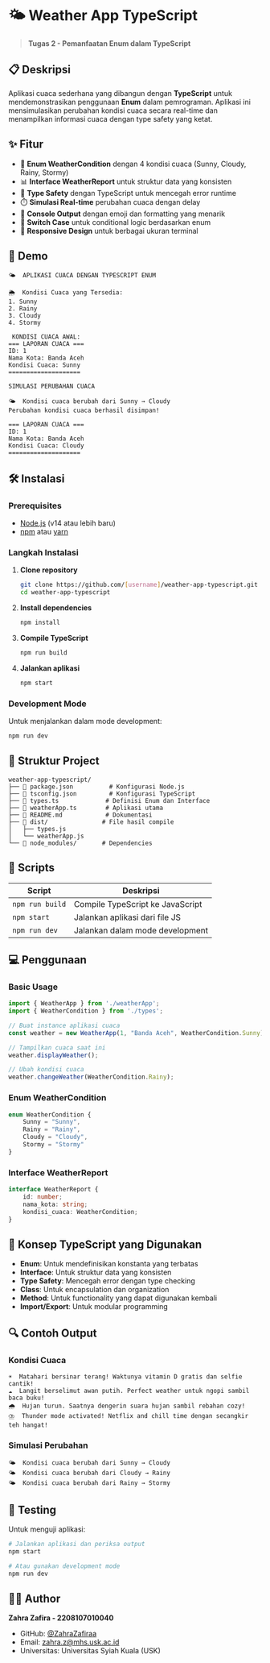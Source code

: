 # 🌤️ Weather App TypeScript

> **Tugas 2 - Pemanfaatan Enum dalam TypeScript**

## 📋 Deskripsi

Aplikasi cuaca sederhana yang dibangun dengan **TypeScript** untuk mendemonstrasikan penggunaan **Enum** dalam pemrograman. Aplikasi ini mensimulasikan perubahan kondisi cuaca secara real-time dan menampilkan informasi cuaca dengan type safety yang ketat.

## ✨ Fitur

- 🔄 **Enum WeatherCondition** dengan 4 kondisi cuaca (Sunny, Cloudy, Rainy, Stormy)
- 📊 **Interface WeatherReport** untuk struktur data yang konsisten
- 🎯 **Type Safety** dengan TypeScript untuk mencegah error runtime
- ⏱️ **Simulasi Real-time** perubahan cuaca dengan delay
- 🎨 **Console Output** dengan emoji dan formatting yang menarik
- 🔀 **Switch Case** untuk conditional logic berdasarkan enum
- 📱 **Responsive Design** untuk berbagai ukuran terminal

## 🚀 Demo

```
🌤️  APLIKASI CUACA DENGAN TYPESCRIPT ENUM

🌦️  Kondisi Cuaca yang Tersedia:
1. Sunny
2. Rainy
3. Cloudy
4. Stormy

 KONDISI CUACA AWAL:
=== LAPORAN CUACA ===
ID: 1
Nama Kota: Banda Aceh
Kondisi Cuaca: Sunny
====================

SIMULASI PERUBAHAN CUACA

🌤️  Kondisi cuaca berubah dari Sunny → Cloudy
Perubahan kondisi cuaca berhasil disimpan!

=== LAPORAN CUACA ===
ID: 1
Nama Kota: Banda Aceh
Kondisi Cuaca: Cloudy
====================
```

## 🛠️ Instalasi

### Prerequisites

- [Node.js](https://nodejs.org/) (v14 atau lebih baru)
- [npm](https://www.npmjs.com/) atau [yarn](https://yarnpkg.com/)

### Langkah Instalasi

1. **Clone repository**
   ```bash
   git clone https://github.com/[username]/weather-app-typescript.git
   cd weather-app-typescript
   ```

2. **Install dependencies**
   ```bash
   npm install
   ```

3. **Compile TypeScript**
   ```bash
   npm run build
   ```

4. **Jalankan aplikasi**
   ```bash
   npm start
   ```

### Development Mode

Untuk menjalankan dalam mode development:

```bash
npm run dev
```

## 📁 Struktur Project

```
weather-app-typescript/
├── 📄 package.json          # Konfigurasi Node.js
├── 📄 tsconfig.json         # Konfigurasi TypeScript
├── 📄 types.ts             # Definisi Enum dan Interface
├── 📄 weatherApp.ts        # Aplikasi utama
├── 📄 README.md            # Dokumentasi
├── 📂 dist/               # File hasil compile
│   ├── types.js
│   └── weatherApp.js
└── 📂 node_modules/       # Dependencies
```

## 🔧 Scripts

| Script | Deskripsi |
|--------|-----------|
| `npm run build` | Compile TypeScript ke JavaScript |
| `npm start` | Jalankan aplikasi dari file JS |
| `npm run dev` | Jalankan dalam mode development |

## 💻 Penggunaan

### Basic Usage

```typescript
import { WeatherApp } from './weatherApp';
import { WeatherCondition } from './types';

// Buat instance aplikasi cuaca
const weather = new WeatherApp(1, "Banda Aceh", WeatherCondition.Sunny);

// Tampilkan cuaca saat ini
weather.displayWeather();

// Ubah kondisi cuaca
weather.changeWeather(WeatherCondition.Rainy);
```

### Enum WeatherCondition

```typescript
enum WeatherCondition {
    Sunny = "Sunny",
    Rainy = "Rainy", 
    Cloudy = "Cloudy",
    Stormy = "Stormy"
}
```

### Interface WeatherReport

```typescript
interface WeatherReport {
    id: number;
    nama_kota: string;
    kondisi_cuaca: WeatherCondition;
}
```

## 🎯 Konsep TypeScript yang Digunakan

- **Enum**: Untuk mendefinisikan konstanta yang terbatas
- **Interface**: Untuk struktur data yang konsisten
- **Type Safety**: Mencegah error dengan type checking
- **Class**: Untuk encapsulation dan organization
- **Method**: Untuk functionality yang dapat digunakan kembali
- **Import/Export**: Untuk modular programming

## 🔍 Contoh Output

### Kondisi Cuaca
```
☀️  Matahari bersinar terang! Waktunya vitamin D gratis dan selfie cantik!
☁️  Langit berselimut awan putih. Perfect weather untuk ngopi sambil baca buku!
🌧️  Hujan turun. Saatnya dengerin suara hujan sambil rebahan cozy!
⛈️  Thunder mode activated! Netflix and chill time dengan secangkir teh hangat!
```

### Simulasi Perubahan
```
🌤️  Kondisi cuaca berubah dari Sunny → Cloudy
🌤️  Kondisi cuaca berubah dari Cloudy → Rainy
🌤️  Kondisi cuaca berubah dari Rainy → Stormy
```

## 🧪 Testing

Untuk menguji aplikasi:

```bash
# Jalankan aplikasi dan periksa output
npm start

# Atau gunakan development mode
npm run dev
```

## 👨‍💻 Author

**Zahra Zafira - 2208107010040**
- GitHub: [@ZahraZafiraa](https://github.com/ZahraZafiraa)
- Email: zahra.z@mhs.usk.ac.id
- Universitas: Universitas Syiah Kuala (USK)
